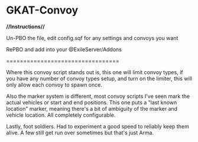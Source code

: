 # GKAT-Convoy

**//Instructions//**

Un-PBO the file, edit config.sqf for any settings and convoys you want

RePBO and add into your @ExileServer/Addons


=================================

Where this convoy script stands out is, this one will limit convoy types, if you have any number of convoy types setup, and turn on the limiter, this will only allow each convoy to spawn once.

Also the marker system is different,  most convoy scripts I've seen mark the actual vehicles or start and end positions.  This one puts a "last known location" marker, meaning there's a bit of ambiguity of the marker and vehicle location.  All completely configurable.

Lastly, foot soldiers.  Had to experiment a good speed to reliably keep them alive.  A few still get run over sometimes but that's just Arma.
